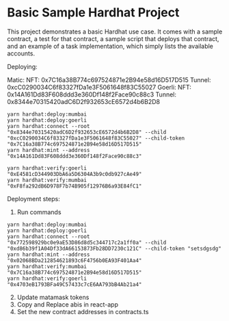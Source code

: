 # Basic Sample Hardhat Project

This project demonstrates a basic Hardhat use case. It comes with a sample contract, a test for that contract, a sample script that deploys that contract, and an example of a task implementation, which simply lists the available accounts.

Deploying:

Matic: 
	NFT: 0x7C16a38B774c697524871e2B94e58d16D517D515
	Tunnel: 0xcC0290034C6f83327fDa1e3F5061648f83C55027
Goerli: 
	NFT: 0x14A161Dd83F608ddd3e360Df148f2Face90c88c3
	Tunnel: 0x8344e70315420adC6D2f932653cE6572d4b6B2D8


```shell
yarn hardhat:deploy:mumbai
yarn hardhat:deploy:goerli
yarn hardhat:connect --root "0x8344e70315420adC6D2f932653cE6572d4b6B2D8" --child "0xcC0290034C6f83327fDa1e3F5061648f83C55027" --child-token "0x7C16a38B774c697524871e2B94e58d16D517D515"
yarn hardhat:mint --address "0x14A161Dd83F608ddd3e360Df148f2Face90c88c3"

yarn hardhat:verify:goerli "0xE4581cD344903DbA6a5D6304A3b9c0db927cAe49"
yarn hardhat:verify:mumbai "0xF8fa292dB6D978F7b74B905f12976B6a93E84fC1"
```

Deployment steps:
1. Run commands
```shell
yarn hardhat:deploy:mumbai
yarn hardhat:deploy:goerli
yarn hardhat:connect --root "0x772598929bc0e9aE53D86d8d5c344717c2a1ff0a" --child "0xd86b39f1A04Df33dA66153873Fb28DD7230c121C" --child-token "setsdgsdg"
yarn hardhat:mint --address "0x02068BDa212854621893c6F4756b0EA93F401Aa4"
yarn hardhat:verify:mumbai "0x7C16a38B774c697524871e2B94e58d16D517D515"
yarn hardhat:verify:goerli "0x4703eB1793BFa49C57433c7cE6AA793bB4Ab21a4"
```

2. Update matamask tokens
3. Copy and Replace abis in react-app
4. Set the new contract addresses in contracts.ts
